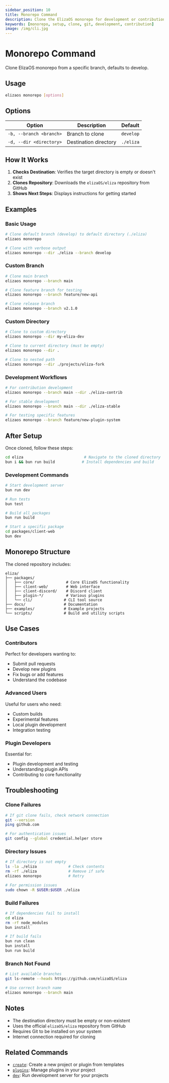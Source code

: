 ```yaml
---
sidebar_position: 10
title: Monorepo Command
description: Clone the ElizaOS monorepo for development or contribution
keywords: [monorepo, setup, clone, git, development, contribution]
image: /img/cli.jpg
---
```


# Monorepo Command

Clone ElizaOS monorepo from a specific branch, defaults to develop.

## Usage

```bash
elizaos monorepo [options]
```

## Options

| Option                  | Description           | Default   |
| ----------------------- | --------------------- | --------- |
| `-b, --branch <branch>` | Branch to clone       | `develop` |
| `-d, --dir <directory>` | Destination directory | `./eliza` |

## How It Works

1. **Checks Destination**: Verifies the target directory is empty or doesn't exist
2. **Clones Repository**: Downloads the `elizaOS/eliza` repository from GitHub
3. **Shows Next Steps**: Displays instructions for getting started

## Examples

### Basic Usage

```bash
# Clone default branch (develop) to default directory (./eliza)
elizaos monorepo

# Clone with verbose output
elizaos monorepo --dir ./eliza --branch develop
```

### Custom Branch

```bash
# Clone main branch
elizaos monorepo --branch main

# Clone feature branch for testing
elizaos monorepo --branch feature/new-api

# Clone release branch
elizaos monorepo --branch v2.1.0
```

### Custom Directory

```bash
# Clone to custom directory
elizaos monorepo --dir my-eliza-dev

# Clone to current directory (must be empty)
elizaos monorepo --dir .

# Clone to nested path
elizaos monorepo --dir ./projects/eliza-fork
```

### Development Workflows

```bash
# For contribution development
elizaos monorepo --branch main --dir ./eliza-contrib

# For stable development
elizaos monorepo --branch main --dir ./eliza-stable

# For testing specific features
elizaos monorepo --branch feature/new-plugin-system
```

## After Setup

Once cloned, follow these steps:

```bash
cd eliza                           # Navigate to the cloned directory
bun i && bun run build            # Install dependencies and build
```

### Development Commands

```bash
# Start development server
bun run dev

# Run tests
bun test

# Build all packages
bun run build

# Start a specific package
cd packages/client-web
bun dev
```

## Monorepo Structure

The cloned repository includes:

```
eliza/
├── packages/
│   ├── core/              # Core ElizaOS functionality
│   ├── client-web/        # Web interface
│   ├── client-discord/    # Discord client
│   ├── plugin-*/          # Various plugins
│   └── cli/              # CLI tool source
├── docs/                 # Documentation
├── examples/             # Example projects
└── scripts/              # Build and utility scripts
```

## Use Cases

### Contributors

Perfect for developers wanting to:

- Submit pull requests
- Develop new plugins
- Fix bugs or add features
- Understand the codebase

### Advanced Users

Useful for users who need:

- Custom builds
- Experimental features
- Local plugin development
- Integration testing

### Plugin Developers

Essential for:

- Plugin development and testing
- Understanding plugin APIs
- Contributing to core functionality

## Troubleshooting

### Clone Failures

```bash
# If git clone fails, check network connection
git --version
ping github.com

# For authentication issues
git config --global credential.helper store
```

### Directory Issues

```bash
# If directory is not empty
ls -la ./eliza              # Check contents
rm -rf ./eliza              # Remove if safe
elizaos monorepo            # Retry

# For permission issues
sudo chown -R $USER:$USER ./eliza
```

### Build Failures

```bash
# If dependencies fail to install
cd eliza
rm -rf node_modules
bun install

# If build fails
bun run clean
bun install
bun run build
```

### Branch Not Found

```bash
# List available branches
git ls-remote --heads https://github.com/elizaOS/eliza

# Use correct branch name
elizaos monorepo --branch main
```

## Notes

- The destination directory must be empty or non-existent
- Uses the official `elizaOS/eliza` repository from GitHub
- Requires Git to be installed on your system
- Internet connection required for cloning

## Related Commands

- [`create`](./create.md): Create a new project or plugin from templates
- [`plugins`](./plugins.md): Manage plugins in your project
- [`dev`](./dev.md): Run development server for your projects
